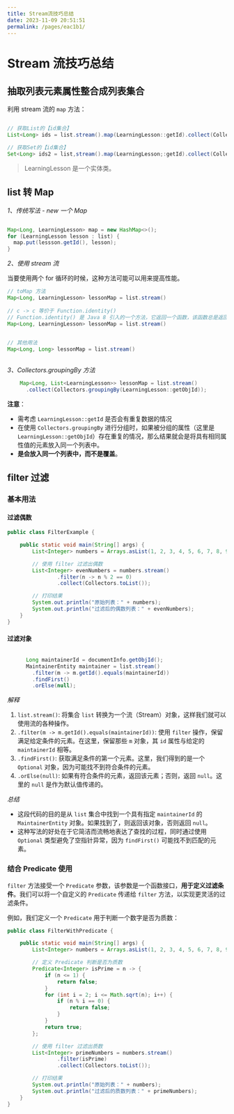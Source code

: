 ```yaml
---
title: Stream流技巧总结
date: 2023-11-09 20:51:51
permalink: /pages/eac1b1/
---
```

# Stream 流技巧总结

## 抽取列表元素属性整合成列表集合

利用 stream 流的 `map` 方法：

```java

// 获取List的【id集合】
List<Long> ids = list.stream().map(LearningLesson::getId).collect(Collectors.tolist());

// 获取Set的【id集合】
Set<Long> ids2 = list,stream().map(LearningLesson;:getId).collect(Collectors,toSet());

```

>LearningLesson 是一个实体类。

## list 转 Map

*1、传统写法 - new 一个 Map*

```java

Map<Long, LearningLesson> map = new HashMap<>();
for (LearningLesson lesson : list) {
  map.put(lessson.getId(), lesson);
}

```

*2、使用 stream 流*

当要使用两个 for 循环的时候，这种方法可能可以用来提高性能。

```java
// toMap 方法
Map<Long, LearningLesson> lessonMap = list.stream()
  																		 .collect(Collectors.toMap(LearningLesson::getId, c -> c));
// c -> c 等价于 Function.identity()
// Function.identity() 是 Java 8 引入的一个方法，它返回一个函数，该函数总是返回其输入参数。简单来说，它是一个用于创建恒等函数的静态方法。
Map<Long, LearningLesson> lessonMap = list.stream()
  																		 .collect(Collectors.toMap(LearningLesson::getId, Function.identity()));

// 其他用法
Map<Long, Long> lessonMap = list.stream()
  																		 .collect(Collectors.toMap(LearningLesson::getId, c -> c.getCourseId));

```

*3、Collectors.groupingBy 方法*

```java
    Map<Long, List<LearningLesson>> lessonMap = list.stream()
      .collect(Collectors.groupingBy(LearningLesson::getObjId));
```

**注意**：

- 需考虑 `LearningLesson::getId` 是否会有重复数据的情况
- 在使用 `Collectors.groupingBy` 进行分组时，如果被分组的属性（这里是 `LearningLesson::getObjId`）存在重复的情况，那么结果就会是将具有相同属性值的元素放入同一个列表中。
- **是会放入同一个列表中，而不是覆盖**。

## filter 过滤

### 基本用法

#### 过滤偶数

```java
public class FilterExample {

    public static void main(String[] args) {
        List<Integer> numbers = Arrays.asList(1, 2, 3, 4, 5, 6, 7, 8, 9, 10);

        // 使用 filter 过滤出偶数
        List<Integer> evenNumbers = numbers.stream()
                .filter(n -> n % 2 == 0)
                .collect(Collectors.toList());

        // 打印结果
        System.out.println("原始列表：" + numbers);
        System.out.println("过滤后的偶数列表：" + evenNumbers);
    }
}
```

#### 过滤对象

```Java

      Long maintainerId = documentInfo.getObjId();
      MaintainerEntity maintainer = list.stream()
        .filter(m -> m.getId().equals(maintainerId))
        .findFirst()
        .orElse(null);

```

*解释*

1. `list.stream()`: 将集合 `list` 转换为一个流（Stream）对象，这样我们就可以使用流的各种操作。
2. `.filter(m -> m.getId().equals(maintainerId))`: 使用 `filter` 操作，保留满足给定条件的元素。在这里，保留那些 `m` 对象，其 `id` 属性与给定的 `maintainerId` 相等。
3. `.findFirst()`: 获取满足条件的第一个元素。这里，我们得到的是一个 `Optional` 对象，因为可能找不到符合条件的元素。
4. `.orElse(null)`: 如果有符合条件的元素，返回该元素；否则，返回 `null`。这里的 `null` 是作为默认值传递的。

*总结*

- 这段代码的目的是从 `list` 集合中找到一个具有指定 `maintainerId` 的 `MaintainerEntity` 对象。如果找到了，则返回该对象，否则返回 `null`。
- 这种写法的好处在于它简洁而流畅地表达了查找的过程，同时通过使用 `Optional` 类型避免了空指针异常，因为 `findFirst()` 可能找不到匹配的元素。

### 结合 Predicate 使用

`filter` 方法接受一个 `Predicate` 参数，该参数是一个函数接口，**用于定义过滤条件**。我们可以将一个自定义的 `Predicate` 传递给 `filter` 方法，以实现更灵活的过滤条件。

例如，我们定义一个 `Predicate` 用于判断一个数字是否为质数：

```java
public class FilterWithPredicate {

    public static void main(String[] args) {
        List<Integer> numbers = Arrays.asList(1, 2, 3, 4, 5, 6, 7, 8, 9, 10);

        // 定义 Predicate 判断是否为质数
        Predicate<Integer> isPrime = n -> {
            if (n <= 1) {
                return false;
            }
            for (int i = 2; i <= Math.sqrt(n); i++) {
                if (n % i == 0) {
                    return false;
                }
            }
            return true;
        };

        // 使用 filter 过滤出质数
        List<Integer> primeNumbers = numbers.stream()
                .filter(isPrime)
                .collect(Collectors.toList());

        // 打印结果
        System.out.println("原始列表：" + numbers);
        System.out.println("过滤后的质数列表：" + primeNumbers);
    }
}
```

